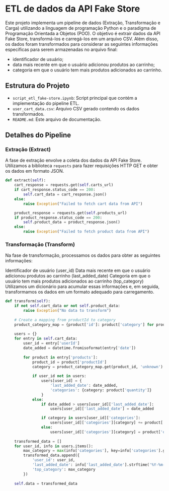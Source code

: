 # ETL de dados da API Fake Store

Este projeto implementa um pipeline de dados (Extração, Transformação e Carga) utilizando a linguagem de programação Python e o paradigma de Programação Orientada a Objetos (POO). O objetivo é extrair dados da API Fake Store, transformá-los e carregá-los em um arquivo CSV. Além disso, os dados foram transformados para considerar as seguintes informações especificas para serem armazenadas no arquivo final: 

- identificador de usuário;
- data mais recente em que o usuário adicionou produtos ao carrinho;
- categoria em que o usuário tem mais produtos adicionados ao carrinho.

## Estrutura do Projeto

- `script_etl_fake-store.ipynb`: Script principal que contém a implementação do pipeline ETL.
- `user_cart_data.csv`: Arquivo CSV gerado contendo os dados transformados.
- `README.md`: Este arquivo de documentação.

## Detalhes do Pipeline

### Extração (Extract)

A fase de extração envolve a coleta dos dados da API Fake Store. Utilizamos a biblioteca `requests` para fazer requisições HTTP GET e obter os dados em formato JSON.

```python
def extract(self):
    cart_response = requests.get(self.carts_url)
    if cart_response.status_code == 200:
        self.cart_data = cart_response.json()
    else:
        raise Exception("Failed to fetch cart data from API")

    product_response = requests.get(self.products_url)
    if product_response.status_code == 200:
        self.product_data = product_response.json()
    else:
        raise Exception("Failed to fetch product data from API")
```        

### Transformação (Transform)

Na fase de transformação, processamos os dados para obter as seguintes informações:

Identificador de usuário (user_id)
Data mais recente em que o usuário adicionou produtos ao carrinho (last_added_date)
Categoria em que o usuário tem mais produtos adicionados ao carrinho (top_category)
Utilizamos um dicionário para acumular essas informações e, em seguida, transformamos os dados em um formato adequado para carregamento.

```python
def transform(self):
    if not self.cart_data or not self.product_data:
        raise Exception("No data to transform")
    
    # Create a mapping from productId to category
    product_category_map = {product['id']: product['category'] for product in self.product_data}
    
    users = {}
    for entry in self.cart_data:
        user_id = entry['userId']
        date_added = datetime.fromisoformat(entry['date'])
        
        for product in entry['products']:
            product_id = product['productId']
            category = product_category_map.get(product_id, 'unknown')
            
            if user_id not in users:
                users[user_id] = {
                    'last_added_date': date_added,
                    'categories': {category: product['quantity']}
                }
            else:
                if date_added > users[user_id]['last_added_date']:
                    users[user_id]['last_added_date'] = date_added

                if category in users[user_id]['categories']:
                    users[user_id]['categories'][category] += product['quantity']
                else:
                    users[user_id]['categories'][category] = product['quantity']
    
    transformed_data = []
    for user_id, info in users.items():
        max_category = max(info['categories'], key=info['categories'].get)
        transformed_data.append({
            'user_id': user_id,
            'last_added_date': info['last_added_date'].strftime('%Y-%m-%d'),
            'top_category': max_category
        })
    
    self.data = transformed_data
```    
